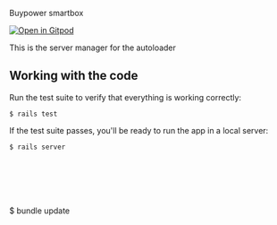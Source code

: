 Buypower smartbox

[![Open in Gitpod](https://gitpod.io/button/open-in-gitpod.svg)](https://gitpod.io/#https://github.com/gitpod-io/railstutorial_sample_app_4th_ed)

This is the server manager for the autoloader

## Working with the code

Run the test suite to verify that everything is working correctly:

```
$ rails test
```

If the test suite passes, you'll be ready to run the app in a local server:

```
$ rails server







```
$ bundle update
```

